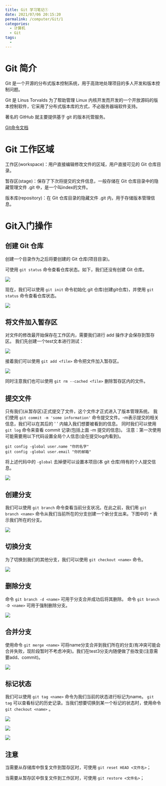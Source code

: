 ```yaml
---
title: Git 学习笔记①
date: 2021/07/06 20:15:20
permalink: /computer/Git/1
categories:
  - 计算机
  - Git
tags:
  -
---
```

# Git 简介

Git 是一个开源的分布式版本控制系统，用于高效地处理项目的多人开发和版本控制问题。

Git 是 Linus Torvalds 为了帮助管理 Linux 内核开发而开发的一个开放源码的版本控制软件，它采用了分布式版本库的方式，不必服务器端软件支持。

著名的 GitHub 就主要提供基于 git 的版本托管服务。

[Git命令文档](http://git-scm.com/docs)

# Git 工作区域

工作区(workspace)：用户直接编辑修改文件的区域，用户直接可见的 Git 仓库目录。

暂存区(stage)：保存了下次将提交的文件信息，一般存储在 Git 仓库目录中的隐藏管理文件 .git 中，是一个叫index的文件。

版本库(repository)：在 Git 仓库目录的隐藏文件 .git 内，用于存储版本管理信息。

# Git入门操作

## 创建 Git 仓库

创建一个目录作为之后将要创建的 Git 仓库(项目目录)。

可使用 `git status` 命令查看仓库状态。如下，我们还没有创建 Git 仓库。

![](https://blog-web-image.oss-cn-shanghai.aliyuncs.com/computer/git/1/1.png)

现在，我们可以使用 `git init` 命令初始化 git 仓库(创建git仓库)，并使用 `git status` 命令查看仓库状态。

![](https://blog-web-image.oss-cn-shanghai.aliyuncs.com/computer/git/1/2.png)

## 将文件加入暂存区

对文件的修改最开始保存在工作区内，需要我们进行 add 操作才会保存到暂存区。
我们先创建一个test文本进行测试：

![](https://blog-web-image.oss-cn-shanghai.aliyuncs.com/computer/git/1/3.png)

接着我们可以使用 `git add <file>` 命令把文件加入暂存区。

![](https://blog-web-image.oss-cn-shanghai.aliyuncs.com/computer/git/1/4.png)

同时注意我们也可以使用  `git rm --cached <file>` 删除暂存区内的文件。

## 提交文件

只有我们(从暂存区)正式提交了文件，这个文件才正式进入了版本管理系统。
我们使用 `git commit -m 'some information'` 命令提交文件。-m表示提交的相关信息，我们可以在其后的 ' ' 内输入我们想要被看到的信息。
同时我们可以使用 `git log` 命令来查看 commit 记录(包括上面 -m 提交的信息)。
注意：第一次使用可能需要用以下代码设置全局个人信息(会在提交log内看到)。
```shell
git config -global user.name "你的名字"
git config -global user.email "你的邮箱" 
```
将上述代码中的 `-global` 去掉便可以设置本项目(本 git 仓库)特有的个人提交信息。

![](https://blog-web-image.oss-cn-shanghai.aliyuncs.com/computer/git/1/5.png)

## 创建分支

我们可以使用 `git branch` 命令查看当前分支状况。在此之前，我们用 `git branch <name>` 命令从我们当前所在的分支创建一个新分支出来。下图中的 `*` 表示我们所在的分支。

![](https://blog-web-image.oss-cn-shanghai.aliyuncs.com/computer/git/1/6.png)

## 切换分支

为了切换到我们的其他分支，我们可以使用 `git checkout <name>` 命令。

![](https://blog-web-image.oss-cn-shanghai.aliyuncs.com/computer/git/1/7.png)

## 删除分支

命令 `git branch -d <name>` 可用于分支合并成功后将其删除。
命令 `git branch -D <name>` 可用于强制删除分支。

![](https://blog-web-image.oss-cn-shanghai.aliyuncs.com/computer/git/1/8.png)

## 合并分支

使用命令 `git merge <name>` 可将name分支合并到我们所在的分支(有冲突可能会合并失败，现阶段暂时不考虑冲突)。我们在test3分支内随便做了些改变(注意需要add、commit)。

![](https://blog-web-image.oss-cn-shanghai.aliyuncs.com/computer/git/1/9.png)

## 标记状态

我们可以使用 `git tag <name>` 命令为我们当前的状态进行标记为name。 `git tag` 可以查看标记的历史记录。当我们想要切换到某一个标记的状态时，使用命令 `git checkout <name>` 。

![](https://blog-web-image.oss-cn-shanghai.aliyuncs.com/computer/git/1/10.png)

![](https://blog-web-image.oss-cn-shanghai.aliyuncs.com/computer/git/1/11.png)

![](https://blog-web-image.oss-cn-shanghai.aliyuncs.com/computer/git/1/12.png)

## 注意

当需要从存储库中恢复文件到暂存区时，可使用 `git reset HEAD <文件名>`；

当需要从暂存区中恢复文件到工作区时，可使用 `git restore <文件名>`；
